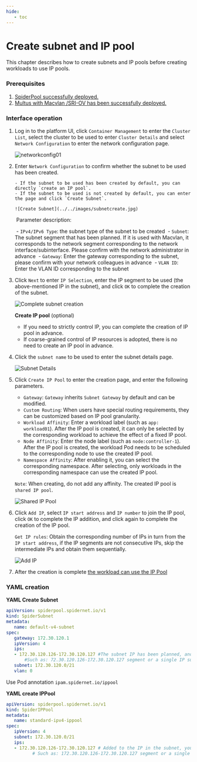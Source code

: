 ```yaml
---
hide:
   - toc
---
```


# Create subnet and IP pool

This chapter describes how to create subnets and IP pools before creating workloads to use IP pools.

### Prerequisites

1. [SpiderPool successfully deployed. ](../../modules/spiderpool/install.md)
2. [Multus with Macvlan /SRI-OV has been successfully deployed. ](../../modules/multus-underlay/install.md)

### Interface operation

1. Log in to the platform UI, click `Container Management` to enter the `Cluster List`, select the cluster to be used to enter `Cluster Details` and select `Network Configuration` to enter the network configuration page.

    ![networkconfig01](../../images/networkconfig01.jpg)

2. Enter `Network Configuration` to confirm whether the subnet to be used has been created.

       - If the subnet to be used has been created by default, you can directly `create an IP pool`.
       - If the subnet to be used is not created by default, you can enter the page and click `Create Subnet`.

       ![Create Subnet](../../images/subnetcreate.jpg)

    ​ Parameter description:

    ​ - `IPv4/IPv6 Type`: the subnet type of the subnet to be created
    ​ - `Subnet`: The subnet segment that has been planned. If it is used with Macvlan, it corresponds to the network segment corresponding to the network interface/subinterface. Please confirm with the network administrator in advance
    ​ - `Gateway`: Enter the gateway corresponding to the subnet, please confirm with your network colleagues in advance
    ​ - `VLAN ID`: Enter the VLAN ID corresponding to the subnet

3. Click `Next` to enter `IP Selection`, enter the IP segment to be used (the above-mentioned IP in the subnet), and click `OK` to complete the creation of the subnet.

     ![Complete subnet creation](../../images/subnetcreate02.jpg)

     **Create IP pool** (optional)

     - If you need to strictly control IP, you can complete the creation of IP pool in advance.
     - If coarse-grained control of IP resources is adopted, there is no need to create an IP pool in advance.

4. Click the `subnet name` to be used to enter the subnet details page.

     ![Subnet Details](../../images/subnetlist.jpg)

5. Click `Create IP Pool` to enter the creation page, and enter the following parameters.

     - `Gateway`: `Gateway` inherits `Subnet Gateway` by default and can be modified.
     - `Custom Routing`: When users have special routing requirements, they can be customized based on IP pool granularity.
     - `Workload Affinity`: Enter a workload label (such as `app: workload01`). After the IP pool is created, it can only be selected by the corresponding workload to achieve the effect of a fixed IP pool.
     - `Node Affinity`: Enter the node label (such as `node:controller-1`). After the IP pool is created, the workload Pod needs to be scheduled to the corresponding node to use the created IP pool.
     - `Namespace Affinity`: After enabling it, you can select the corresponding namespace. After selecting, only workloads in the corresponding namespace can use the created IP pool.

     `Note`: When creating, do not add any affinity. The created IP pool is `shared IP pool`.

     ![Shared IP Pool](../../images/createippool01.jpg)

6. Click `Add IP`, select `IP start address` and `IP number` to join the IP pool, click `OK` to complete the IP addition, and click again to complete the creation of the IP pool.

     `Get IP rules`: Obtain the corresponding number of IPs in turn from the `IP start address`, if the IP segments are not consecutive IPs, skip the intermediate IPs and obtain them sequentially.

     ![Add IP](../../images/createippool02.jpg)

7. After the creation is complete [the workload can use the IP Pool](../../modules/spiderpool/usage.md)

### YAML creation

**YAML Create Subnet**

```yaml
apiVersion: spiderpool.spidernet.io/v1
kind: SpiderSubnet
metadata:
   name: default-v4-subnet
spec:
   gateway: 172.30.120.1
   ipVersion: 4
   ips:
   - 172.30.120.126-172.30.120.127 #The subnet IP has been planned, and the IP segment can be entered
       #Such as: 72.30.120.126-172.30.120.127 segment or a single IP such as: 172.30.120.126
   subnet: 172.30.120.0/21
   vlan: 0
```

Use Pod annotation `ipam.spidernet.io/ippool`

**YAML create IPPool**

```yaml
apiVersion: spiderpool.spidernet.io/v1
kind: SpiderIPPool
metadata:
   name: standard-ipv4-ippool
spec:
   ipVersion: 4
   subnet: 172.30.120.0/21
   ips:
   - 172.30.120.126-172.30.120.127 # Added to the IP in the subnet, you can enter the IP segment
          # Such as: 172.30.120.126-172.30.120.127 segment or a single IP such as: 172.30.120.126
```